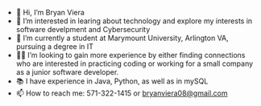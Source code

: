 - 👋 Hi, I’m Bryan Viera
- 👀 I’m interested in learing about technology and explore my interests in software develpment and Cybersecurity
- 🏢 I’m currently a student at Marymount University, Arlington VA, pursuing a degree in IT
- 👨‍💻 I’m looking to gain more experience by either finding connections who are interested in practicing coding or working for a small company as a junior software developer.
- 📚 I have experience in Java, Python, as well as in mySQL
- 📫 How to reach me: 571-322-1415 or bryanviera08@gmail.com

<!---
bryanviera22/bryanviera22 is a ✨ special ✨ repository because its `README.md` (this file) appears on your GitHub profile.
You can click the Preview link to take a look at your changes.
--->
